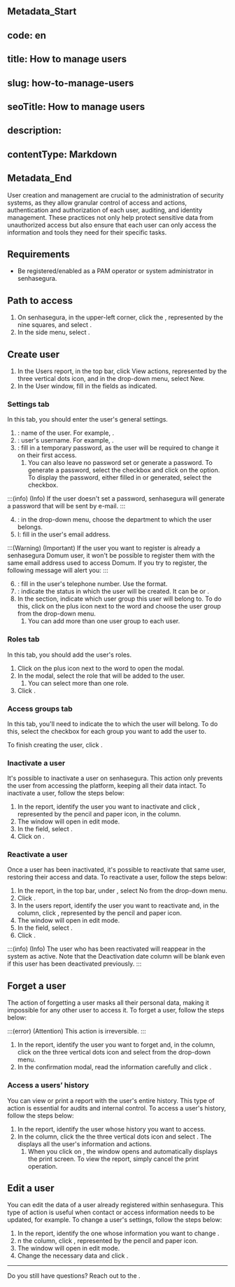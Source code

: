 ## Metadata_Start 
## code: en
## title: How to manage users 
## slug: how-to-manage-users 
## seoTitle: How to manage users 
## description:  
## contentType: Markdown 
## Metadata_End
User creation and management are crucial to the administration of security systems, as they allow granular control of access and actions, authentication and authorization of each user, auditing, and identity management. These practices not only help protect sensitive data from unauthorized access but also ensure that each user can only access the information and tools they need for their specific tasks.

## Requirements
- Be registered/enabled as a PAM operator or system administrator in senhasegura.

## Path to access
1. On senhasegura, in the upper-left corner, click the , represented by the nine squares, and select .
2. In the side menu, select .

## Create user

1. In the Users report, in the top bar, click View actions, represented by the three vertical dots icon, and in the drop-down menu, select New.
2. In the User window, fill in the fields as indicated.

### Settings tab

In this tab, you should enter the user's general settings. 
1. : name of the user. For example, .
2. : user's username. For example, .
3. : fill in a temporary password, as the user will be required to change it on their first access.
    1. You can also leave no password set or generate a password. To generate a password, select the  checkbox and click on the  option. To display the password, either filled in or generated, select the  checkbox.

		
:::(info) (Info)
If the user doesn't set a password, senhasegura will generate a password that will be sent by e-mail.
:::

4. : in the drop-down menu, choose the department to which the user belongs.
5. l: fill in the user's email address.

:::(Warning) (Important)
If the user you want to register is already a senhasegura Domum user, it won't be possible to register them with the same email address used to access Domum. If you try to register, the following message will alert you: 
:::

6. : fill in the user's telephone number. Use the  format.
7. : indicate the status in which the user will be created. It can be  or .
8. In the  section, indicate which user group this user will belong to. To do this, click on the plus icon next to the word  and choose the user group from the drop-down menu.
    1. You can add more than one user group to each user.

### Roles tab

In this tab, you should add the user's roles.

1. Click on the plus icon next to the word  to open the  modal.
2. In the  modal, select the role that will be added to the user.
    1. You can select more than one role.
3. Click .

### Access groups tab

In this tab, you'll need to indicate the  to which the user will belong. To do this, select the checkbox for each group you want to add the user to.

To finish creating the user, click .

### Inactivate a user

It's possible to inactivate a user on senhasegura. This action only prevents the user from accessing the platform, keeping all their data intact. To inactivate a user, follow the steps below:

1. In the  report, identify the user you want to inactivate and click , represented by the pencil and paper icon, in the  column.
2. The  window will open in edit mode.
3. In the  field, select .
4. Click on .

### Reactivate a user

Once a user has been inactivated, it's possible to reactivate that same user, restoring their access and data. To reactivate a user, follow the steps below:

1. In the  report, in the top bar, under , select No from the drop-down menu.
2. Click .
3. In the  users report, identify the user you want to reactivate and, in the  column,  click , represented by the pencil and paper icon.
4. The  window will open in edit mode.
5. In the  field, select .
6. Click .

:::(info) (Info)
The user who has been reactivated will reappear in the system as active. Note that the Deactivation date column will be blank even if this user has been deactivated previously.
:::

## Forget a user

The action of forgetting a user masks all their personal data, making it impossible for any other user to access it. To forget a user, follow the steps below:

:::(error) (Attention)
This action is irreversible.
:::

1. In the  report, identify the user you want to forget and, in the  column, click on the three vertical dots icon and select  from the drop-down menu.
2. In the confirmation modal, read the information carefully and click .

### Access a users’ history

You can view or print a report with the user's entire history. This type of action is essential for audits and internal control. To access a user's history, follow the steps below:

1. In the  report, identify the user  whose history you want to access.
2.  In the  column, click the the three vertical dots icon and select . The  displays all the user's information and actions.
    1. When you click on , the  window opens and automatically displays the print screen. To view the report, simply cancel the print operation.

## Edit a user

You can edit the data of a user already registered within senhasegura. This type of action is useful when contact or access information needs to be updated, for example. To change a user's settings, follow the steps below:

1. In the  report, identify the one whose information you want to change .
2. n the  column, click , represented by the pencil and paper icon.
3. The  window will open in edit mode.
4. Change the necessary data and click .

***

Do you still have questions? Reach out to the .
